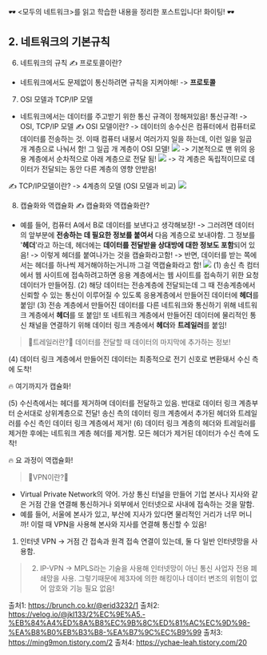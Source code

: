 🕶 <모두의 네트워크>를 읽고 학습한 내용을 정리한 포스트입니다! 화이팅! 🕶
## 2. 네트워크의 기본규칙
6) 네트워크의 규칙
✍️ 프로토콜이란?
* 네트워크에서도 문제없이 통신하려면 규칙을 지켜야해! -> **프로토콜**
7) OSI 모델과 TCP/IP 모델
* 네트워크에서는 데이터를 주고받기 위한 통신 규격이 정해져있음! 통신규격! -> OSI, TCP/IP 모델
✍️ OSI 모델이란?
-> 데이터의 송수신은 컴퓨터에서 컴퓨터로 데이터를 전송하는 것. 이때 컴퓨터 내붕서 여러가지 일을 하는데, 이런 일을 일곱 개 계층으로 나눠서 함! 그 일곱 개 계층이 OSI 모델!
![](https://images.velog.io/images/majaeh43/post/c5881c8d-90df-4b74-80be-56944ff1c43a/image.png)
-> 기본적으로 맨 위의 응용 계층에서 순차적으로 아래 계층으로 전달 됨!
![](https://images.velog.io/images/majaeh43/post/2f002c07-a349-4ed5-8db7-4fa691d6b4b5/image.png)
-> 각 계층은 독립적이므로 데이터가 전달되는 동안 다른 계층의 영향 안받음! 

✍️ TCP/IP모델이란?
-> 4계층의 모델 (OSI 모델과 비교)
![](https://images.velog.io/images/majaeh43/post/8c334d4f-5811-4923-9c90-c7ac411ab0c5/image.png)

8) 캡슐화와 역캡슐화
✍️ 캡슐화와 역캡슐화란?
* 예를 들어, 컴퓨터 A에서 B로 데이터를 보낸다고 생각해보장!
-> 그러려면 데이터의 앞부분에 **전송하는 데 필요한 정보를 붙여서** 다음 계층으로 보내야함. 그 정보를 '**헤더**'라고 하는데, 헤더에는 **데이터를 전달받을 상대방에 대한 정보도 포함**되어 있음!
-> 이렇게 헤더를 붙여나가는 것을 캡슐화라고함!
-> 반면, 데이터를 받는 쪽에서는 헤더를 하나씩 제거해야하는거니까 그걸 역캡슐화라고 함!
![](https://images.velog.io/images/majaeh43/post/d78b25ab-6333-4484-b929-59551eb12fd8/image.png)
(1) 송신 측 컴터에서 웹 사이트에 접속하려고하면 응용 계층에서는 웹 사이트를 접속하기 위한 요청 데이터가 만들어짐.
(2) 해당 데이터는 전송계층에 전달되는데 그 때 전송계층에서 신뢰할 수 있는 통신이 이루어질 수 있도록 응용계층에서 만들어진 데이터에 **헤더**를 붙임!
(3) 전송 계층에서 만들어진 데이터를 다른 네트워크와 통신하기 위해 네트워크 계층에서 **헤더**를 또 붙임! 또 네트워크 계층에서 만들어진 데이터에 물리적인 통신 채널을 연결하기 위해 데이터 링크 계층에서 **헤더**와 **트레일러**를 붙임!

> 🌷트레일러란?🌷
> 데이터를 전달할 때 데이터의 마지막에 추가하는 정보!

(4) 데이터 링크 계층에서 만들어진 데이터는 최종적으로 전기 신호로 변환돼서 수신 측에 도착!

🔥 여기까지가 캡슐화!

(5) 수신측에서는 헤더를 제거하며 데이터를 전달하고 있음. 반대로 데이터 링크 계층부터 순서대로 상위계층으로 전달! 송신 측의 데이터 링크 계층에서 추가된 헤더와 트레일러를 수신 측인 데이터 링크 계층에서 제거!
(6) 데이터 링크 계층의 헤더와 트레일러를 제거한 후에는 네트워크 계층 헤더를 제거함. 모든 헤더가 제거된 데이터가 수신 측에 도착!

🔥 요 과정이 역캡슐화!

> 🌷VPN이란?🌷
* Virtual Private Network의 약어. 가상 통신 터널을 만들어 기업 본사나 지사와 같은 거점 간을 연결해 통신하거나 외부에서 인터넷으로 사내에 접속하는 것을 말함.
* 예를 들어, 서울에 본사가 있고, 부산에 지사가 있다면 물리적인 거리가 너무 머니까! 이럴 때 VPN을 사용해 본사와 지사를 연결해 통신할 수 있음!
1) 인터넷 VPN
-> 거점 간 접속과 원격 접속 연결이 있는데, 둘 다 일반 인터넷망을 사용함.
> 2) IP-VPN
> -> MPLS라는 기술을 사용해 인터넷망이 아닌 통신 사업자 전용 폐쇄망을 사용. 그렇기때문에 제3자에 의한 해킹이나 데이터 변조의 위험이 없어 암호와 기능 필요 없음!



출처1: https://brunch.co.kr/@erid3232/1
출처2: https://velog.io/@jkl133/2%EC%9E%A5.-%EB%84%A4%ED%8A%B8%EC%9B%8C%ED%81%AC%EC%9D%98-%EA%B8%B0%EB%B3%B8-%EA%B7%9C%EC%B9%99
출처3: https://ming9mon.tistory.com/2
출처4: https://ychae-leah.tistory.com/20

